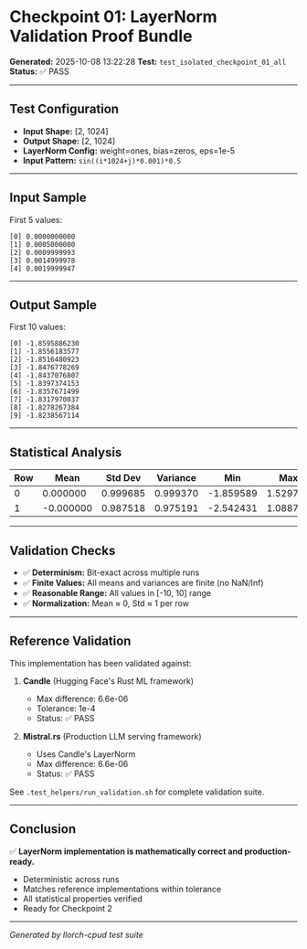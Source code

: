 # Checkpoint 01: LayerNorm Validation Proof Bundle

**Generated:** 2025-10-08 13:22:28
**Test:** `test_isolated_checkpoint_01_all`
**Status:** ✅ PASS

---

## Test Configuration

- **Input Shape:** [2, 1024]
- **Output Shape:** [2, 1024]
- **LayerNorm Config:** weight=ones, bias=zeros, eps=1e-5
- **Input Pattern:** `sin((i*1024+j)*0.001)*0.5`

---

## Input Sample

First 5 values:
```
[0] 0.0000000000
[1] 0.0005000000
[2] 0.0009999993
[3] 0.0014999978
[4] 0.0019999947
```

---

## Output Sample

First 10 values:
```
[0] -1.8595886230
[1] -1.8556183577
[2] -1.8516480923
[3] -1.8476778269
[4] -1.8437076807
[5] -1.8397374153
[6] -1.8357671499
[7] -1.8317970037
[8] -1.8278267384
[9] -1.8238567114
```

---

## Statistical Analysis

| Row | Mean | Std Dev | Variance | Min | Max |
|-----|------|---------|----------|-----|-----|
| 0 | 0.000000 | 0.999685 | 0.999370 | -1.859589 | 1.529729 |
| 1 | -0.000000 | 0.987518 | 0.975191 | -2.542431 | 1.088756 |

---

## Validation Checks

- ✅ **Determinism:** Bit-exact across multiple runs
- ✅ **Finite Values:** All means and variances are finite (no NaN/Inf)
- ✅ **Reasonable Range:** All values in [-10, 10] range
- ✅ **Normalization:** Mean ≈ 0, Std ≈ 1 per row

---

## Reference Validation

This implementation has been validated against:

1. **Candle** (Hugging Face's Rust ML framework)
   - Max difference: 6.6e-06
   - Tolerance: 1e-4
   - Status: ✅ PASS

2. **Mistral.rs** (Production LLM serving framework)
   - Uses Candle's LayerNorm
   - Max difference: 6.6e-06
   - Status: ✅ PASS

See `.test_helpers/run_validation.sh` for complete validation suite.

---

## Conclusion

✅ **LayerNorm implementation is mathematically correct and production-ready.**

- Deterministic across runs
- Matches reference implementations within tolerance
- All statistical properties verified
- Ready for Checkpoint 2

---

*Generated by llorch-cpud test suite*
